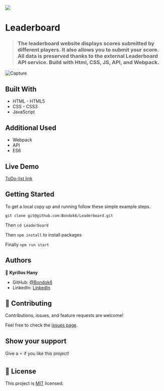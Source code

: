 ![](https://img.shields.io/badge/Microverse-blueviolet)

# Leaderboard

> ### The leaderboard website displays scores submitted by different players. It also allows you to submit your score. All data is preserved thanks to the external Leaderboard API service. Build with Html, CSS, JS, API, and Webpack.

![Capture](https://user-images.githubusercontent.com/45231276/151055697-9e47f1bf-cfa1-4a6e-96e8-4cf5a505db8c.PNG)

## Built With

- HTML - HTML5
- CSS - CSS3
- JavaScript

## Additional Used

- Webpack
- API
- ES6

## Live Demo

[ToDo-list link](https://bondok6.github.io/Leaderboard/)

## Getting Started

To get a local copy up and running follow these simple example steps.

`git clone git@github.com:Bondok6/Leaderboard.git`

Then `cd Leaderboard`

Then `npm install` to install packages

Finally `npm run start`

## Authors

👤 **Kyrillos Hany**

- GitHub: [@Bondok6](https://github.com/Bondok6)
- LinkedIn: [LinkedIn](https://linkedin.com/in/linkedinhandle)

## 🤝 Contributing

Contributions, issues, and feature requests are welcome!

Feel free to check the [issues page](../../issues/).

## Show your support

Give a ⭐️ if you like this project!

## 📝 License

This project is [MIT](./MIT.md) licensed.
